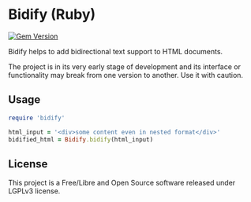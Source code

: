 # Bidify (Ruby)

[![Gem Version](https://badge.fury.io/rb/bidify.svg)](https://badge.fury.io/rb/bidify)

Bidify helps to add bidirectional text support to HTML documents.

The project is in its very early stage of development and its interface or functionality may break from one version to another. Use it with caution.

## Usage

```rb
require 'bidify'

html_input = '<div>some content even in nested format</div>'
bidified_html = Bidify.bidify(html_input)
```

## License

This project is a Free/Libre and Open Source software released under LGPLv3 license.
